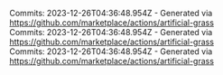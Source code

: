 Commits: 2023-12-26T04:36:48.954Z - Generated via https://github.com/marketplace/actions/artificial-grass
<br>
Commits: 2023-12-26T04:36:48.954Z - Generated via https://github.com/marketplace/actions/artificial-grass
<br>
Commits: 2023-12-26T04:36:48.954Z - Generated via https://github.com/marketplace/actions/artificial-grass
<br>
